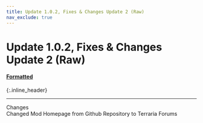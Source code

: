 ```yaml
---
title: Update 1.0.2, Fixes & Changes Update 2 (Raw)
nav_exclude: true
---
```


# Update 1.0.2, Fixes & Changes Update 2 (Raw)
#### [Formatted](1.0.2.md)
{:.inline_header}

---

Changes<br>
Changed Mod Homepage from Github Repository to Terraria Forums